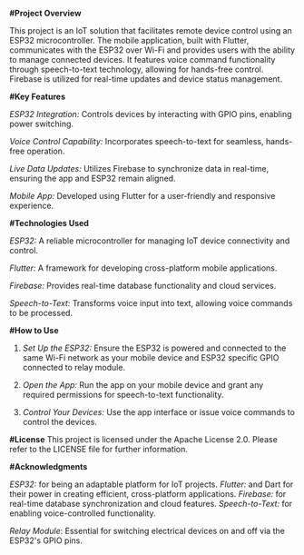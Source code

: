 **#Project Overview**

This project is an IoT solution that facilitates remote device control using an ESP32 microcontroller. The mobile application, built with Flutter, communicates with the ESP32 over Wi-Fi and provides users with the ability to manage connected devices. It features voice command functionality through speech-to-text technology, allowing for hands-free control. Firebase is utilized for real-time updates and device status management.

**#Key Features**

*ESP32 Integration:* Controls devices by interacting with GPIO pins, enabling power switching.

*Voice Control Capability:* Incorporates speech-to-text for seamless, hands-free operation.

*Live Data Updates:* Utilizes Firebase to synchronize data in real-time, ensuring the app and ESP32 remain aligned.

*Mobile App:* Developed using Flutter for a user-friendly and responsive experience.


**#Technologies Used**

*ESP32:* A reliable microcontroller for managing IoT device connectivity and control.

*Flutter:* A framework for developing cross-platform mobile applications.

*Firebase:* Provides real-time database functionality and cloud services.

*Speech-to-Text:* Transforms voice input into text, allowing voice commands to be processed.

**#How to Use**

1. *Set Up the ESP32:* Ensure the ESP32 is powered and connected to the same Wi-Fi network as your mobile device and ESP32 specific GPIO connected to relay module.


2. *Open the App:* Run the app on your mobile device and grant any required permissions for speech-to-text functionality.


3. *Control Your Devices:* Use the app interface or issue voice commands to control the devices.



**#License**
This project is licensed under the Apache License 2.0. Please refer to the LICENSE file for further information.

**#Acknowledgments**

*ESP32:* for being an adaptable platform for IoT projects.
*Flutter:* and Dart for their power in creating efficient, cross-platform applications.
*Firebase:* for real-time database synchronization and cloud features.
*Speech-to-Text:* for enabling voice-controlled functionality.

*Relay Module*: Essential for switching electrical devices on and off via the ESP32's GPIO pins.



